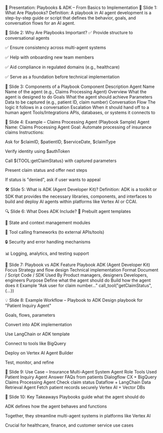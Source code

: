 🎯 Presentation: Playbooks & ADK – From Basics to Implementation
🔹 Slide 1: What Are Playbooks?
Definition:
A playbook in AI agent development is a step-by-step guide or script that defines the behavior, goals, and conversation flows for an AI agent.

🧭 Slide 2: Why Are Playbooks Important?
✅ Provide structure to conversational agents

✅ Ensure consistency across multi-agent systems

✅ Help with onboarding new team members

✅ Aid compliance in regulated domains (e.g., healthcare)

✅ Serve as a foundation before technical implementation

📘 Slide 3: Components of a Playbook
Component	Description
Agent Name	Name of the agent (e.g., Claims Processing Agent)
Overview	What the agent is designed to do
Goals	What the agent should achieve
Parameters	Data to be captured (e.g., patient ID, claim number)
Conversation Flow	The logic it follows in a conversation
Escalation	When it should hand off to a human agent
Tools/Integrations	APIs, databases, or systems it connects to

🧪 Slide 4: Example – Claims Processing Agent (Playbook Sample)
Agent Name: Claims Processing Agent
Goal: Automate processing of insurance claims
Instructions:

Ask for $claimID, $patientID, $serviceDate, $claimType

Verify identity using $authToken

Call ${TOOL:getClaimStatus} with captured parameters

Present claim status and offer next steps

If status is "denied", ask if user wants to appeal

🛠️ Slide 5: What is ADK (Agent Developer Kit)?
Definition:
ADK is a toolkit or SDK that provides the necessary libraries, components, and interfaces to build and deploy AI agents within platforms like Vertex AI or CCAI.

🔍 Slide 6: What Does ADK Include?
🧩 Prebuilt agent templates

🧠 State and context management modules

🔄 Tool calling frameworks (to external APIs/tools)

🔒 Security and error handling mechanisms

📊 Logging, analytics, and testing support

📌 Slide 7: Playbook vs ADK
Feature	Playbook	ADK (Agent Developer Kit)
Focus	Strategy and flow design	Technical implementation
Format	Document / Script	Code / SDK
Used By	Product managers, designers	Developers, engineers
Purpose	Define what the agent should do	Build how the agent does it
Example	“Ask user for claim number...”	call_tool("getClaimStatus", {...})

💡 Slide 8: Example Workflow – Playbook to ADK
Design playbook for "Patient Inquiry Agent"

Goals, flows, parameters

Convert into ADK implementation

Use LangChain or ADK template

Connect to tools like BigQuery

Deploy on Vertex AI Agent Builder

Test, monitor, and refine

🧠 Slide 9: Use Case – Insurance Multi-Agent System
Agent	Role	Tools Used
Patient Inquiry Agent	Answer FAQs from patients	Dialogflow CX + BigQuery
Claims Processing Agent	Check claim status	Dataflow + LangChain
Data Retrieval Agent	Fetch patient records securely	Vertex AI + Vector DBs

🚀 Slide 10: Key Takeaways
Playbooks guide what the agent should do

ADK defines how the agent behaves and functions

Together, they streamline multi-agent systems in platforms like Vertex AI

Crucial for healthcare, finance, and customer service use cases
